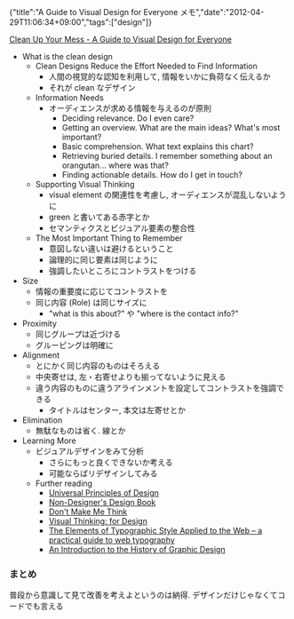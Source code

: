 {"title":"A Guide to Visual Design for Everyone メモ","date":"2012-04-29T11:06:34+09:00","tags":["design"]}

[Clean Up Your Mess - A Guide to Visual Design for Everyone](http://www.visualmess.com/?utm_source=hackernewsletter&utm_medium=email)

- What is the clean design
  - Clean Designs Reduce the Effort Needed to Find Information
    - 人間の視覚的な認知を利用して, 情報をいかに負荷なく伝えるか
    - それが clean なデザイン
  - Information Needs
    - オーディエンスが求める情報を与えるのが原則
      - Deciding relevance. Do I even care?
      - Getting an overview. What are the main ideas? What's most important?
      - Basic comprehension. What text explains this chart?
      - Retrieving buried details. I remember something about an orangutan... where was that?
      - Finding actionable details. How do I get in touch?
  - Supporting Visual Thinking
    - visual element の関連性を考慮し, オーディエンスが混乱しないように
    - green と書いてある赤字とか
    - セマンティクスとビジュアル要素の整合性
  - The Most Important Thing to Remember
    - 意図しない違いは避けるということ
    - 論理的に同じ要素は同じように
    - 強調したいところにコントラストをつける
- Size
  - 情報の重要度に応じてコントラストを
  - 同じ内容 (Role) は同じサイズに
    - "what is this about?" や "where is the contact info?"
- Proximity
  - 同じグループは近づける
  - グルーピングは明確に
- Alignment
  - とにかく同じ内容のものはそろえる
  - 中央寄せは, 左・右寄せよりも揃ってないように見える
  - 違う内容のものに違うアラインメントを設定してコントラストを強調できる
    - タイトルはセンター, 本文は左寄せとか
- Elimination
  - 無駄なものは省く. 線とか
- Learning More
  - ビジュアルデザインをみて分析
    - さらにもっと良くできないか考える
    - 可能ならばリデザインしてみる
  - Further reading
    - [Universal Principles of Design](http://www.amazon.com/exec/obidos/ASIN/1592535879/aflyingmachin-20/ref=nosim/)
    - [Non-Designer's Design Book](http://www.amazon.com/exec/obidos/ASIN/0321534042/aflyingmachin-20/ref=nosim/)
    - [Don't Make Me Think](http://www.amazon.com/exec/obidos/ASIN/0321344758/aflyingmachin-20/ref=nosim/)
    - [Visual Thinking: for Design](http://www.amazon.com/exec/obidos/ASIN/0123708966/aflyingmachin-20/ref=nosim/)
    - [The Elements of Typographic Style Applied to the Web – a practical guide to web typography](http://www.webtypography.net/)
    - [An Introduction to the History of Graphic Design](http://www.designhistory.org/)

### まとめ
普段から意識して見て改善を考えよというのは納得. デザインだけじゃなくてコードでも言える
